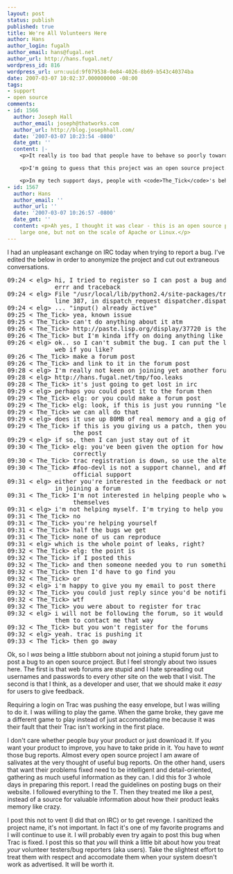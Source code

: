 ```yaml
---
layout: post
status: publish
published: true
title: We're All Volunteers Here
author: Hans
author_login: fugalh
author_email: hans@fugal.net
author_url: http://hans.fugal.net/
wordpress_id: 816
wordpress_url: urn:uuid:9f079538-0e84-4026-8b69-b543c40374ba
date: 2007-03-07 10:02:37.000000000 -08:00
tags:
- support
- open source
comments:
- id: 1566
  author: Joseph Hall
  author_email: joseph@thatworks.com
  author_url: http://blog.josephhall.com/
  date: '2007-03-07 10:23:54 -0800'
  date_gmt: ''
  content: |-
    <p>It really is too bad that people have to behave so poorly towards software testers. This person not only had an opportunity to help notify everyone of a bug, but also had the opportunity to research the bug more completely with the person who found it, to accurately reproduce and diagnose it. Instead, they decided to treat the bug reporter as a nuissance.</p>

    <p>I'm going to guess that this project was an open source project. This makes me even more sad. The reluctance of open source developers to dutifully pursue bug reports in an attempt to resolve said bugs can lead to buggy open source software. This doesn't just weaken that project, it weakens the entire open source community.</p>

    <p>In my tech support days, people with <code>The_Tick</code>'s behavior were likely to be fired within their first week. It's a shame that <code>The_Tick</code> can't meet the quality standards of an international computer manufacturer so awful, they died out years ago.</p>
- id: 1567
  author: Hans
  author_email: ''
  author_url: ''
  date: '2007-03-07 10:26:57 -0800'
  date_gmt: ''
  content: <p>Ah yes, I thought it was clear - this is an open source project. A fairly
    large one, but not on the scale of Apache or Linux.</p>
---
```

<p>I had an unpleasant exchange on IRC today when trying to report a bug. I've edited the below in order to anonymize the project and cut out extraneous conversations.</p>

<pre>
09:24 < elg> hi, I tried to register so I can post a bug and trac gave me an
             errr and traceback
09:24 < elg> File "/usr/local/lib/python2.4/site-packages/trac/web/main.py",
             line 387, in dispatch_request dispatcher.dispatch(req)
09:24 < elg> ... "input() already active"
09:25 < The_Tick> yea, known issue
09:25 < The_Tick> can't do anything about it atm
09:26 < The_Tick> http://paste.lisp.org/display/37720 is the proposed fix for it
09:26 < The_Tick> but I'm kinda iffy on doing anything like that
09:26 < elg> ok.. so I can't submit the bug. I can put the leaks file up on the
             web if you like?
09:26 < The_Tick> make a forum post
09:26 < The_Tick> and link to it in the forum post
09:28 < elg> I'm really not keen on joining yet another forum
09:28 < elg> http://hans.fugal.net/tmp/foo.leaks
09:28 < The_Tick> it's just going to get lost in irc
09:29 < elg> perhaps you could post it to the forum then
09:29 < The_Tick> elg: or you could make a forum post
09:29 < The_Tick> elg: look, if this is just you running "leaks foo"
09:29 < The_Tick> we can all do that
09:29 < elg> does it use up 80MB of real memory and a gig of VM for you too?
09:29 < The_Tick> if this is you giving us a patch, then you should be making
                  the post
09:29 < elg> if so, then I can just stay out of it
09:30 < The_Tick> elg: you've been given the option for how to post this
                  correctly
09:30 < The_Tick> trac registration is down, so use the alternative
09:30 < The_Tick> #foo-devl is not a support channel, and #foo is not
                  official support
09:31 < elg> either you're interested in the feedback or not. I'm not interested
             in joining a forum
09:31 < The_Tick> I'm not interested in helping people who will not help
                  themselves
09:31 < elg> i'm not helping myself. I'm trying to help you
09:31 < The_Tick> no
09:31 < The_Tick> you're helping yourself
09:31 < The_Tick> half the bugs we get
09:31 < The_Tick> none of us can reproduce
09:31 < elg> which is the whole point of leaks, right?
09:32 < The_Tick> elg: the point is
09:32 < The_Tick> if I posted this
09:32 < The_Tick> and then someone needed you to run something
09:32 < The_Tick> then I'd have to go find you
09:32 < The_Tick> or
09:32 < elg> i'm happy to give you my email to post there
09:32 < The_Tick> you could just reply since you'd be notified of your own thread
09:32 < The_Tick> wtf
09:32 < The_Tick> you were about to register for trac
09:32 < elg> i will not be following the forum, so it would be impossible for
             them to contact me that way
09:32 < The_Tick> but you won't register for the forums
09:32 < elg> yeah. trac is pushing it
09:33 < The_Tick> then go away
</pre>

<p>Ok, so I <em>was</em> being a little stubborn about not joining a stupid forum just to post a bug to an open source project. But I feel strongly about two issues here. The first is that web forums are stupid and I hate spreading out usernames and passwords to every other site on the web that I visit. The second is that I think, as a developer and user, that we should make it <em>easy</em> for users to give feedback. </p>

<p>Requiring a login on Trac was pushing the easy envelope, but I was willing to do it. I was willing to play the game. When the game broke, they gave me a different game to play instead of just accomodating me because it was their fault that their Trac isn't working in the first place. </p>

<p>I don't care whether people buy your product or just download it. If you want your product to improve, you have to take pride in it. You have to <em>want</em> those bug reports. Almost every open source project I am aware of salivates at the very thought of useful bug reports. On the other hand, users that want their problems fixed need to be intelligent and detail-oriented, gathering as much useful information as they can. I did this for 3 whole days in preparing this report. I read the guidelines on posting bugs on their website. I followed everything to the T. Then they treated me like a pest, instead of a source for valuable information about how their product leaks memory like crazy. </p>

<p>I post this not to vent (I did that on IRC) or to get revenge. I sanitized the project name, it's not important. In fact it's one of my favorite programs and I will continue to use it. I will probably even try again to post this bug when Trac is fixed. I post this so that <em>you</em> will think a little bit about how you treat <em>your</em> volunteer testers/bug reporters (aka users). Take the slightest effort to treat them with respect and accomodate them when your system doesn't work as advertised. It will be worth it.</p>
